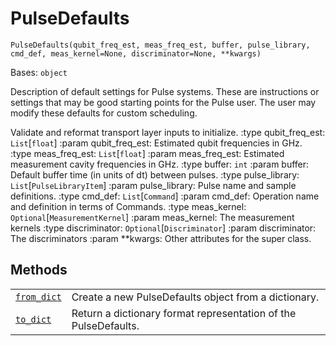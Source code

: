 # PulseDefaults



`PulseDefaults(qubit_freq_est, meas_freq_est, buffer, pulse_library, cmd_def, meas_kernel=None, discriminator=None, **kwargs)`

Bases: `object`

Description of default settings for Pulse systems. These are instructions or settings that may be good starting points for the Pulse user. The user may modify these defaults for custom scheduling.

Validate and reformat transport layer inputs to initialize. :type qubit\_freq\_est: `List`\[`float`] :param qubit\_freq\_est: Estimated qubit frequencies in GHz. :type meas\_freq\_est: `List`\[`float`] :param meas\_freq\_est: Estimated measurement cavity frequencies in GHz. :type buffer: `int` :param buffer: Default buffer time (in units of dt) between pulses. :type pulse\_library: `List`\[`PulseLibraryItem`] :param pulse\_library: Pulse name and sample definitions. :type cmd\_def: `List`\[`Command`] :param cmd\_def: Operation name and definition in terms of Commands. :type meas\_kernel: `Optional`\[`MeasurementKernel`] :param meas\_kernel: The measurement kernels :type discriminator: `Optional`\[`Discriminator`] :param discriminator: The discriminators :param \*\*kwargs: Other attributes for the super class.

## Methods

|                                                                                                                                                                  |                                                                 |
| ---------------------------------------------------------------------------------------------------------------------------------------------------------------- | --------------------------------------------------------------- |
| [`from_dict`](qiskit.providers.models.PulseDefaults.from_dict#qiskit.providers.models.PulseDefaults.from_dict "qiskit.providers.models.PulseDefaults.from_dict") | Create a new PulseDefaults object from a dictionary.            |
| [`to_dict`](qiskit.providers.models.PulseDefaults.to_dict#qiskit.providers.models.PulseDefaults.to_dict "qiskit.providers.models.PulseDefaults.to_dict")         | Return a dictionary format representation of the PulseDefaults. |
